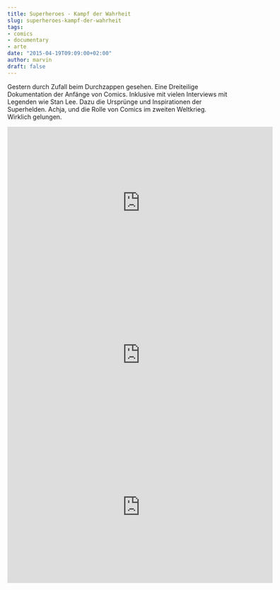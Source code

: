 ```yaml
---
title: Superheroes - Kampf der Wahrheit
slug: superheroes-kampf-der-wahrheit
tags:
- comics
- documentary
- arte
date: "2015-04-19T09:09:00+02:00"
author: marvin
draft: false
---
```


Gestern durch Zufall beim Durchzappen gesehen. Eine Dreiteilige Dokumentation der Anfänge von Comics. Inklusive mit vielen Interviews mit Legenden wie Stan Lee. Dazu die Ursprünge und Inspirationen der Superhelden. Achja, und die Rolle von Comics im zweiten Weltkrieg. Wirklich gelungen.

<iframe src="http://www.arte.tv/guide/de/embed/048390-001/medium" allowfullscreen="true" style="width: 600px; height: 344px;" frameborder="0"></iframe>

<iframe src="http://www.arte.tv/guide/de/embed/048390-002/medium" allowfullscreen="true" style="width: 600px; height: 344px;" frameborder="0"></iframe>

<iframe src="http://www.arte.tv/guide/de/embed/048390-003/medium" allowfullscreen="true" style="width: 600px; height: 344px;" frameborder="0"></iframe>